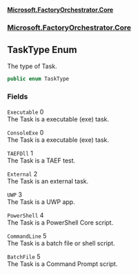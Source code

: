 #### [Microsoft.FactoryOrchestrator.Core](./Microsoft-FactoryOrchestrator-Core.md 'Microsoft.FactoryOrchestrator.Core')
### [Microsoft.FactoryOrchestrator.Core](./Microsoft-FactoryOrchestrator-Core.md 'Microsoft.FactoryOrchestrator.Core')
## TaskType Enum
The type of Task.  
```csharp
public enum TaskType
```
### Fields
<a name='Microsoft-FactoryOrchestrator-Core-TaskType-Executable'></a>
`Executable` 0  
The Task is a executable (exe) task.  
  
<a name='Microsoft-FactoryOrchestrator-Core-TaskType-ConsoleExe'></a>
`ConsoleExe` 0  
The Task is a executable (exe) task.  
  
<a name='Microsoft-FactoryOrchestrator-Core-TaskType-TAEFDll'></a>
`TAEFDll` 1  
The Task is a TAEF test.  
  
<a name='Microsoft-FactoryOrchestrator-Core-TaskType-External'></a>
`External` 2  
The Task is an external task.  
  
<a name='Microsoft-FactoryOrchestrator-Core-TaskType-UWP'></a>
`UWP` 3  
The Task is a UWP app.  
  
<a name='Microsoft-FactoryOrchestrator-Core-TaskType-PowerShell'></a>
`PowerShell` 4  
The Task is a PowerShell Core script.  
  
<a name='Microsoft-FactoryOrchestrator-Core-TaskType-CommandLine'></a>
`CommandLine` 5  
The Task is a batch file or shell script.  
  
<a name='Microsoft-FactoryOrchestrator-Core-TaskType-BatchFile'></a>
`BatchFile` 5  
The Task is a Command Prompt script.  
  
